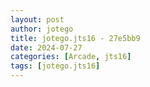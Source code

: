 ```yaml
---
layout: post
author: jotego
title: jotego.jts16 - 27e5bb9
date: 2024-07-27
categories: [Arcade, jts16]
tags: [jotego.jts16]
---
```


